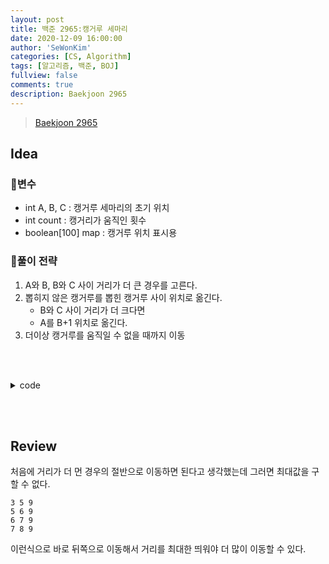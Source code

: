 ```yaml
---
layout: post
title: 백준 2965:캥거루 세마리
date: 2020-12-09 16:00:00
author: 'SeWonKim'
categories: [CS, Algorithm]
tags: [알고리즘, 백준, BOJ]
fullview: false
comments: true
description: Baekjoon 2965
---
```


> [Baekjoon 2965](https://www.acmicpc.net/problem/2965)

## Idea

### 🥚변수

- int A, B, C : 캥거루 세마리의 초기 위치
- int count : 캥거리가 움직인 횟수
- boolean[100] map : 캥거루 위치 표시용

### 🍳풀이 전략

1. A와 B, B와 C 사이 거리가 더 큰 경우를 고른다.
2. 뽑히지 않은 캥거루를 뽑힌 캥거루 사이 위치로 옮긴다.
   - B와 C 사이 거리가 더 크다면
   - A를 B+1 위치로 옮긴다.
3. 더이상 캥거루를 움직일 수 없을 때까지 이동

&nbsp;  
&nbsp;

<details>
<summary>code</summary>
<div markdown="1">

```java
import java.util.Scanner;

public class Main {

	public static void main(String[] args) {
		Scanner sc = new Scanner(System.in);
		int a = sc.nextInt();
		int b = sc.nextInt();
		int c = sc.nextInt();

		boolean[] map = new boolean[100];
		map[a] = true;
		map[b] = true;
		map[c] = true;

		jump(map, 0);
		sc.close();
	}

	private static void jump(boolean[] map, int count) {

		int[] num = new int[3];
		int idx = 0;
		for (int i = 0; i < map.length; i++) {
			if(idx == 3)	break;

			if(map[i])	num[idx++] = i;
		}

		// 더 이상 이동할 수 없는 경우
		if(num[1]-num[0] == 1 && num[2] - num[1] == 1) {
			System.out.println(count);
			return;
		}

		// 이동이 가능한 경우
		if(num[1]-num[0] >= num[2] - num[1]) {
			map[num[2]] = false;
			map[num[0]+1] = true;
		}
		else {
			map[num[0]] = false;
			map[num[1]+1] = true;
		}
		jump(map, count+1);
	}

}
```

</div>
</details>

&nbsp;  
&nbsp;

## Review

처음에 거리가 더 먼 경우의 절반으로 이동하면 된다고 생각했는데 그러면 최대값을 구할 수 없다.

```
3 5 9
5 6 9
6 7 9
7 8 9
```

이런식으로 바로 뒤쪽으로 이동해서 거리를 최대한 띄워야 더 많이 이동할 수 있다.

&nbsp;  
&nbsp;
